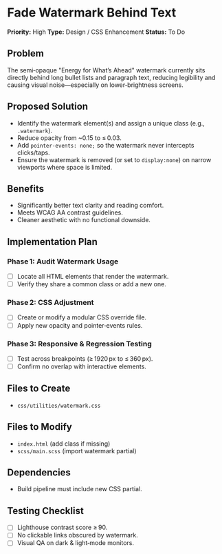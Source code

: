 # Fade Watermark Behind Text

**Priority:** High
**Type:** Design / CSS Enhancement
**Status:** To Do

## Problem

The semi‑opaque "Energy for What’s Ahead" watermark currently sits directly behind long bullet lists and paragraph text, reducing legibility and causing visual noise—especially on lower‑brightness screens.

## Proposed Solution

* Identify the watermark element(s) and assign a unique class (e.g., `.watermark`).
* Reduce opacity from \~0.15 to ≤ 0.03.
* Add `pointer-events: none;` so the watermark never intercepts clicks/taps.
* Ensure the watermark is removed (or set to `display:none`) on narrow viewports where space is limited.

## Benefits

* Significantly better text clarity and reading comfort.
* Meets WCAG AA contrast guidelines.
* Cleaner aesthetic with no functional downside.

## Implementation Plan

### Phase 1: Audit Watermark Usage

* [ ] Locate all HTML elements that render the watermark.
* [ ] Verify they share a common class or add a new one.

### Phase 2: CSS Adjustment

* [ ] Create or modify a modular CSS override file.
* [ ] Apply new opacity and pointer‑events rules.

### Phase 3: Responsive & Regression Testing

* [ ] Test across breakpoints (≥ 1920 px to ≤ 360 px).
* [ ] Confirm no overlap with interactive elements.

## Files to Create

* `css/utilities/watermark.css`

## Files to Modify

* `index.html` (add class if missing)
* `scss/main.scss` (import watermark partial)

## Dependencies

* Build pipeline must include new CSS partial.

## Testing Checklist

* [ ] Lighthouse contrast score ≥ 90.
* [ ] No clickable links obscured by watermark.
* [ ] Visual QA on dark & light‑mode monitors.
